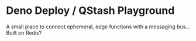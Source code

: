 # Deno Deploy / QStash Playground

A small place to connect ephemeral, edge functions with a messaging bus... 
Built on Redis?
